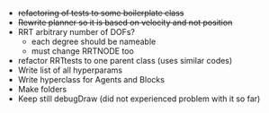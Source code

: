 *  ~~refactoring of tests to some boilerplate class~~ 
* ~~Rewrite planner so it is based on velocity and not position~~
* RRT arbitrary number of DOFs?
    * each degree should be nameable
    * must change RRTNODE too
* refactor RRTtests to one parent class (uses similar codes)
* Write list of all hyperparams
* Write hyperclass for Agents and Blocks
* Make folders
* Keep still debugDraw (did not experienced problem with it so far)